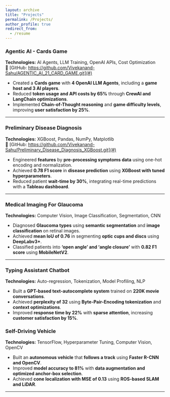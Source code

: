 ```yaml
---
layout: archive
title: "Projects"
permalink: /Projects/
author_profile: true
redirect_from:
  - /resume
---
```




### **Agentic AI - Cards Game**  
**Technologies:** AI Agents, LLM Training, OpenAI APIs, Cost Optimization  
🔗 [GitHub: https://github.com/Vivekanand-Sahu/AGENTIC_AI_21_CARD_GAME.git](#)  

- Created a **Cards game** with **4 OpenAI LLM Agents**, including a **game host and 3 AI players**.  
- Reduced **token usage and API costs by 65%** through **CrewAI and LangChain optimizations**.  
- Implemented **Chain-of-Thought reasoning** and **game difficulty levels**, improving **user satisfaction by 25%**.  


---

### **Preliminary Disease Diagnosis**  
**Technologies:** XGBoost, Pandas, NumPy, Matplotlib  
🔗 [GitHub: https://github.com/Vivekanand-Sahu/Preliminary_Disease_Diagnosis_XGBoost.git](#)  

- Engineered **features** by **pre-processing symptoms data** using one-hot encoding and normalization.  
- Achieved **0.78 F1 score** in **disease prediction** using **XGBoost with tuned hyperparameters**.  
- Reduced patient **wait-time by 30%**, integrating real-time predictions with a **Tableau dashboard**.  

---


### **Medical Imaging For Glaucoma**  
**Technologies:** Computer Vision, Image Classification, Segmentation, CNN  

- Diagnosed **Glaucoma types** using **semantic segmentation** and **image classification** on retinal images.  
- Achieved **mean IoU of 0.76** in segmenting **optic cups and discs** using **DeepLabv3+**.  
- Classified patients into **‘open angle’ and ‘angle closure’** with **0.82 F1 score** using **MobileNetV2**.  

---


### **Typing Assistant Chatbot**  
**Technologies:** Auto-regression, Tokenization, Model Profiling, NLP  

- Built a **GPT-based text-autocomplete system** trained on **220K movie conversations**.  
- Achieved **perplexity of 32** using **Byte-Pair-Encoding tokenization** and **context optimizations**.  
- Improved **response time by 22%** with **sparse attention**, increasing **customer satisfaction by 15%**.  



### **Self-Driving Vehicle**  
**Technologies:** TensorFlow, Hyperparameter Tuning, Computer Vision, OpenCV  

- Built an **autonomous vehicle** that **follows a track** using **Faster R-CNN and OpenCV**.  
- Improved **model accuracy to 81%** with **data augmentation and optimized anchor-box selection**.  
- Achieved **cone localization with MSE of 0.13** using **ROS-based SLAM and LiDAR**.  

---

